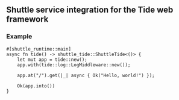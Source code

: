 ## Shuttle service integration for the Tide web framework

### Example

```rust,no_run
#[shuttle_runtime::main]
async fn tide() -> shuttle_tide::ShuttleTide<()> {
    let mut app = tide::new();
    app.with(tide::log::LogMiddleware::new());

    app.at("/").get(|_| async { Ok("Hello, world!") });

    Ok(app.into())
}
```
